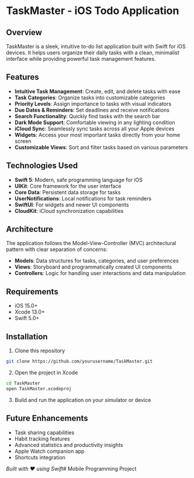 # TaskMaster - iOS Todo Application

## Overview

TaskMaster is a sleek, intuitive to-do list application built with Swift for iOS devices. It helps users organize their daily tasks with a clean, minimalist interface while providing powerful task management features.

## Features

- **Intuitive Task Management**: Create, edit, and delete tasks with ease
- **Task Categories**: Organize tasks into customizable categories
- **Priority Levels**: Assign importance to tasks with visual indicators
- **Due Dates & Reminders**: Set deadlines and receive notifications
- **Search Functionality**: Quickly find tasks with the search bar
- **Dark Mode Support**: Comfortable viewing in any lighting condition
- **iCloud Sync**: Seamlessly sync tasks across all your Apple devices
- **Widgets**: Access your most important tasks directly from your home screen
- **Customizable Views**: Sort and filter tasks based on various parameters

## Technologies Used

- **Swift 5**: Modern, safe programming language for iOS
- **UIKit**: Core framework for the user interface
- **Core Data**: Persistent data storage for tasks
- **UserNotifications**: Local notifications for task reminders
- **SwiftUI**: For widgets and newer UI components
- **CloudKit**: iCloud synchronization capabilities

## Architecture

The application follows the Model-View-Controller (MVC) architectural pattern with clear separation of concerns:

- **Models**: Data structures for tasks, categories, and user preferences
- **Views**: Storyboard and programmatically created UI components
- **Controllers**: Logic for handling user interactions and data manipulation

## Requirements

- iOS 15.0+
- Xcode 13.0+
- Swift 5.0+

## Installation

1. Clone this repository
```bash
git clone https://github.com/yourusername/TaskMaster.git
```

2. Open the project in Xcode
```bash
cd TaskMaster
open TaskMaster.xcodeproj
```

3. Build and run the application on your simulator or device

## Future Enhancements

- Task sharing capabilities
- Habit tracking features
- Advanced statistics and productivity insights
- Apple Watch companion app
- Shortcuts integration


*Built with ❤️ using Swift*# Mobile Programming Project

